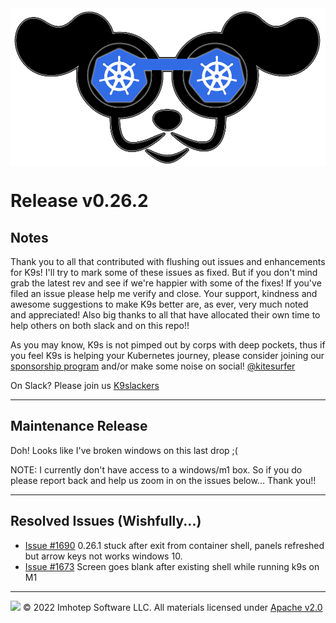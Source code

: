 <img src="https://raw.githubusercontent.com/derailed/k9s/master/assets/k9s.png" align="center" width="800" height="auto"/>

# Release v0.26.2

## Notes

Thank you to all that contributed with flushing out issues and enhancements for K9s! I'll try to mark some of these issues as fixed. But if you don't mind grab the latest rev and see if we're happier with some of the fixes! If you've filed an issue please help me verify and close. Your support, kindness and awesome suggestions to make K9s better are, as ever, very much noted and appreciated! Also big thanks to all that have allocated their own time to help others on both slack and on this repo!!

As you may know, K9s is not pimped out by corps with deep pockets, thus if you feel K9s is helping your Kubernetes journey, please consider joining our [sponsorship program](https://github.com/sponsors/derailed) and/or make some noise on social! [@kitesurfer](https://twitter.com/kitesurfer)

On Slack? Please join us [K9slackers](https://join.slack.com/t/k9sers/shared_invite/enQtOTA5MDEyNzI5MTU0LWQ1ZGI3MzliYzZhZWEyNzYxYzA3NjE0YTk1YmFmNzViZjIyNzhkZGI0MmJjYzhlNjdlMGJhYzE2ZGU1NjkyNTM)

---

## Maintenance Release

Doh! Looks like I've broken windows on this last drop ;(

NOTE: I currently don't have access to a windows/m1 box. So if you do please report back and help us zoom in on the issues below...
Thank you!!

---

## Resolved Issues (Wishfully...)

* [Issue #1690](https://github.com/kswapd/k10s/issues/1690) 0.26.1 stuck after exit from container shell, panels refreshed but arrow keys not works windows 10.
* [Issue #1673](https://github.com/kswapd/k10s/issues/1673) Screen goes blank after existing shell while running k9s on M1

---

<img src="https://raw.githubusercontent.com/derailed/k9s/master/assets/imhotep_logo.png" width="32" height="auto"/> © 2022 Imhotep Software LLC. All materials licensed under [Apache v2.0](http://www.apache.org/licenses/LICENSE-2.0)
